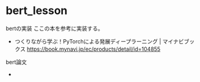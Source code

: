 # bert_lesson

bertの実装
ここの本を参考に実装する。

- つくりながら学ぶ！PyTorchによる発展ディープラーニング | マイナビブックス https://book.mynavi.jp/ec/products/detail/id=104855 

bert論文

- 